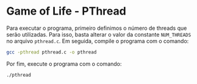 # Game of Life - PThread

Para executar o programa, primeiro definimos o número de threads que serão utilizadas. Para isso, basta alterar o valor da constante `NUM_THREADS` no arquivo `pthread.c`. Em seguida, compile o programa com o comando:

```bash
gcc -pthread pthread.c -o pthread
```

Por fim, execute o programa com o comando:

```bash
./pthread
```
